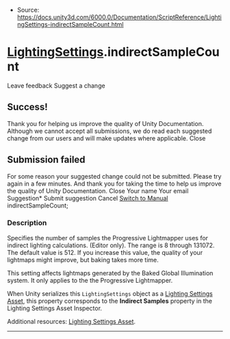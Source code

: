 * Source: https://docs.unity3d.com/6000.0/Documentation/ScriptReference/LightingSettings-indirectSampleCount.html

#  [LightingSettings](https://docs.unity3d.com/6000.0/Documentation/ScriptReference/LightingSettings.html).indirectSampleCount
Leave feedback
Suggest a change
## Success!
Thank you for helping us improve the quality of Unity Documentation. Although we cannot accept all submissions, we do read each suggested change from our users and will make updates where applicable.
Close
## Submission failed
For some reason your suggested change could not be submitted. Please <a>try again</a> in a few minutes. And thank you for taking the time to help us improve the quality of Unity Documentation.
Close
Your name Your email Suggestion* Submit suggestion
Cancel
[Switch to Manual](https://docs.unity3d.com/6000.0/Documentation/Manual/class-LightingSettings.html "Go to LightingSettings Component in the Manual")
indirectSampleCount; 
### Description
Specifies the number of samples the Progressive Lightmapper uses for indirect lighting calculations. (Editor only).
The range is 8 through 131072. The default value is 512. If you increase this value, the quality of your lightmaps might improve, but baking takes more time.  
  
This setting affects lightmaps generated by the Baked Global Illumination system. It only applies to the the Progressive Lightmapper.  
  
When Unity serializes this `LightingSettings` object as a [Lighting Settings Asset](https://docs.unity3d.com/6000.0/Documentation/Manual/class-LightingSettings.html), this property corresponds to the **Indirect Samples** property in the Lighting Settings Asset Inspector.  
  
Additional resources: [Lighting Settings Asset](https://docs.unity3d.com/6000.0/Documentation/Manual/class-LightingSettings.html).
* * *
